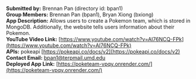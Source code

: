 **Submitted by:** Brennan Pan (directory id: bpan1)  
**Group Members:** Brennan Pan (bpan1), Bryan Xiong (bxiong)  
**App Description:** Allows users to create a Pokemon team, which is stored in MongoDB. Additionally, the website tells users information about their Pokemon.  
**YouTube Video Link:** [https://www.youtube.com/watch?v=AI76NCQ-FPk](https://www.youtube.com/watch?v=AI76NCQ-FPk)  
**APIs:** pokeapi [https://pokeapi.co/docs/v2](https://pokeapi.co/docs/v2)  
**Contact Email:** bpan1@terpmail.umd.edu  
**Deployed App Link:** [https://poketeam-vpqy.onrender.com/](https://poketeam-vpqy.onrender.com/)
